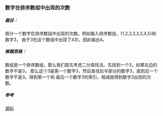 ### 数字在排序数组中出现的次数

##### 题目：

统计一个数字在排序数组中出现的次数。例如输入排序数组，{1,2,3,3,3,3,4,5}和数字3，
由于3在这个数组中出现了4次，因此输出4。

##### 解题思路：

数组是一个排序数组，那么我们首先考虑二分查找法。先找到一个3，如果左边的数字不是3，
那么这个3是第一个数字3，然后查找后半部分的数字3，直到后一个数字不是3。得到第一个和
最后一个数字3的索引，相减就得到数字3出现的次数。

##### 参考

[源码](./Main.java)